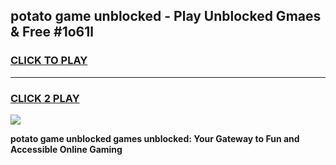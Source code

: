 
## potato game unblocked - Play Unblocked Gmaes & Free #1o61l
<h3>
<a href="https://premium.freeplayer.one?title=potato_game_unblocked&ref=01M">CLICK TO PLAY</a></h3>
<hr>

<h3>
<a href="https://premium.freeplayer.one?title=potato_game_unblocked&ref=01M">CLICK 2 PLAY</a>
  
</h3>

<a href="https://premium.freeplayer.one?title=potato_game_unblocked&ref=01M"><img src="https://clearcache.store/games.png"></a>


**potato game unblocked games unblocked: Your Gateway to Fun and Accessible Online Gaming**

